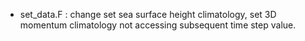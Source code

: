 - set_data.F : change set sea surface height climatology, set 3D momentum climatology not accessing subsequent time step value.
